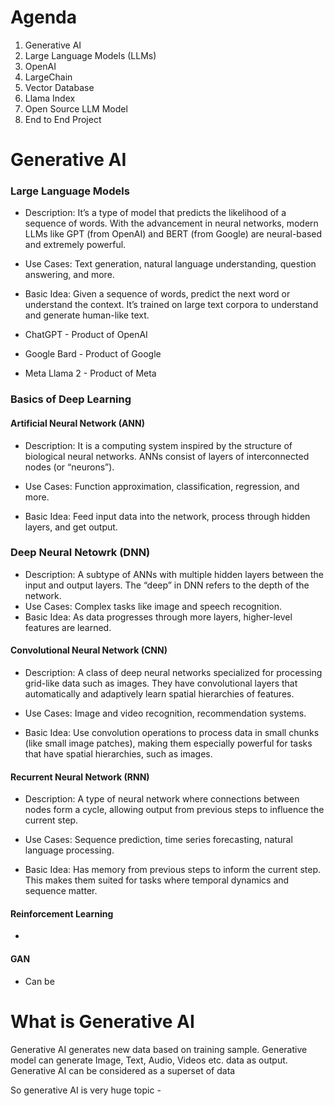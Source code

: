 # Agenda

1. Generative AI
2. Large Language Models (LLMs)
3. OpenAI
4. LargeChain
5. Vector Database
6. Llama Index
7. Open Source LLM Model
8. End to End Project

# Generative AI

### Large Language Models

- Description: It’s a type of model that predicts the likelihood of a sequence of words. With the advancement in neural networks, modern LLMs like GPT (from OpenAI) and BERT (from Google) are neural-based and extremely powerful.
- Use Cases: Text generation, natural language understanding, question answering, and more.
- Basic Idea: Given a sequence of words, predict the next word or understand the context. It’s trained on large text corpora to understand and generate human-like text.

- ChatGPT - Product of OpenAI
- Google Bard - Product of Google
- Meta Llama 2 - Product of Meta

### Basics of Deep Learning

#### Artificial Neural Network (ANN)

- Description: It is a computing system inspired by the structure of biological neural networks. ANNs consist of layers of interconnected nodes (or “neurons”).

- Use Cases: Function approximation, classification, regression, and more.
- Basic Idea: Feed input data into the network, process through hidden layers, and get output.

### Deep Neural Netowrk (DNN)

- Description: A subtype of ANNs with multiple hidden layers between the input and output layers. The “deep” in DNN refers to the depth of the network.
- Use Cases: Complex tasks like image and speech recognition.
- Basic Idea: As data progresses through more layers, higher-level features are learned.

#### Convolutional Neural Network (CNN)

- Description: A class of deep neural networks specialized for processing grid-like data such as images. They have convolutional layers that automatically and adaptively learn spatial hierarchies of features.

- Use Cases: Image and video recognition, recommendation systems.

- Basic Idea: Use convolution operations to process data in small chunks (like small image patches), making them especially powerful for tasks that have spatial hierarchies, such as images.

#### Recurrent Neural Network (RNN)

- Description: A type of neural network where connections between nodes form a cycle, allowing output from previous steps to influence the current step.

- Use Cases: Sequence prediction, time series forecasting, natural language processing.

- Basic Idea: Has memory from previous steps to inform the current step. This makes them suited for tasks where temporal dynamics and sequence matter.

#### Reinforcement Learning

- 

#### GAN

- Can be

# What is Generative AI

Generative AI generates new data based on training sample. Generative model can generate Image, Text, Audio, Videos etc. data as output. Generative AI can be considered as a superset of data

So generative AI is very huge topic
    -
